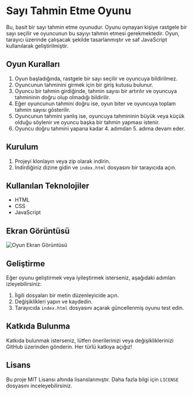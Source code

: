 # Sayı Tahmin Etme Oyunu

Bu, basit bir sayı tahmin etme oyunudur. Oyunu oynayan kişiye rastgele bir sayı seçilir ve oyuncunun bu sayıyı tahmin etmesi gerekmektedir. Oyun, tarayıcı üzerinde çalışacak şekilde tasarlanmıştır ve saf JavaScript kullanılarak geliştirilmiştir.

## Oyun Kuralları

1. Oyun başladığında, rastgele bir sayı seçilir ve oyuncuya bildirilmez.
2. Oyuncunun tahminini girmek için bir giriş kutusu bulunur.
3. Oyuncu bir tahmin girdiğinde, tahmin sayısı bir artırılır ve oyuncuya tahmininin doğru olup olmadığı bildirilir.
4. Eğer oyuncunun tahmini doğru ise, oyun biter ve oyuncuya toplam tahmin sayısı gösterilir.
5. Oyuncunun tahmini yanlış ise, oyuncuya tahmininin büyük veya küçük olduğu söylenir ve oyuncu başka bir tahmin yapması istenir.
6. Oyuncu doğru tahmini yapana kadar 4. adımdan 5. adıma devam eder.

## Kurulum

1. Projeyi klonlayın veya zip olarak indirin.
2. İndirdiğiniz dizine gidin ve `index.html` dosyasını bir tarayıcıda açın.

## Kullanılan Teknolojiler

- HTML
- CSS
- JavaScript

## Ekran Görüntüsü

![Oyun Ekran Görüntüsü](img/numbergame.png)

## Geliştirme

Eğer oyunu geliştirmek veya iyileştirmek isterseniz, aşağıdaki adımları izleyebilirsiniz:

1. İlgili dosyaları bir metin düzenleyicide açın.
2. Değişiklikleri yapın ve kaydedin.
3. Tarayıcıda `index.html` dosyasını açarak güncellenmiş oyunu test edin.

## Katkıda Bulunma

Katkıda bulunmak isterseniz, lütfen önerilerinizi veya değişikliklerinizi GitHub üzerinden gönderin. Her türlü katkıya açığız!

## Lisans

Bu proje MIT Lisansı altında lisanslanmıştır. Daha fazla bilgi için `LICENSE` dosyasını inceleyebilirsiniz.
